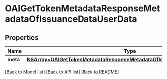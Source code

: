 # OAIGetTokenMetadataResponseMetadataOfIssuanceDataUserData

## Properties
Name | Type | Description | Notes
------------ | ------------- | ------------- | -------------
**meta** | [**NSArray&lt;OAIGetTokenMetadataResponseMetadataOfIssuanceDataUserDataMeta&gt;***](OAIGetTokenMetadataResponseMetadataOfIssuanceDataUserDataMeta.md) |  | [optional] 

[[Back to Model list]](../README.md#documentation-for-models) [[Back to API list]](../README.md#documentation-for-api-endpoints) [[Back to README]](../README.md)


